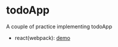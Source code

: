 # todoApp
A couple of practice implementing todoApp
- react(webpack): [demo](https://oliveck10.github.io/todoApp/react-babelJs/)
